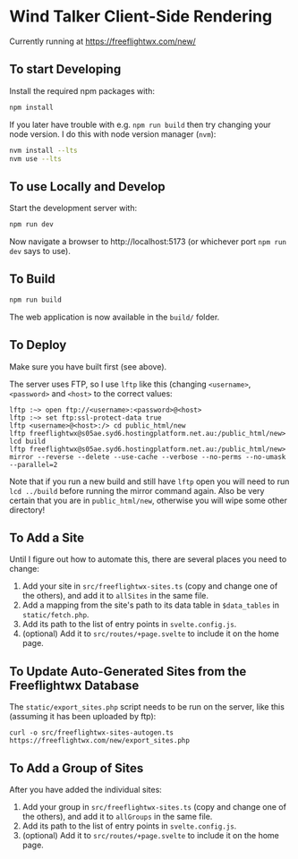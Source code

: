 # Wind Talker Client-Side Rendering

Currently running at https://freeflightwx.com/new/

## To start Developing

Install the required npm packages with:

```bash
npm install
```

If you later have trouble with e.g. `npm run build` then try changing your node version.
I do this with node version manager (`nvm`):

```bash
nvm install --lts
nvm use --lts
```

## To use Locally and Develop

Start the development server with:

```bash
npm run dev
```

Now navigate a browser to http://localhost:5173 (or whichever port `npm run dev` says to use).

## To Build

```bash
npm run build
```

The web application is now available in the `build/` folder.

## To Deploy

Make sure you have built first (see above).

The server uses FTP, so I use `lftp` like this (changing `<username>`, `<password>` and `<host>` to the correct values:

```
lftp :~> open ftp://<username>:<password>@<host>
lftp :~> set ftp:ssl-protect-data true
lftp <username>@<host>:/> cd public_html/new
lftp freeflightwx@s05ae.syd6.hostingplatform.net.au:/public_html/new> lcd build
lftp freeflightwx@s05ae.syd6.hostingplatform.net.au:/public_html/new> mirror --reverse --delete --use-cache --verbose --no-perms --no-umask --parallel=2
```

Note that if you run a new build and still have `lftp` open you will need to run `lcd ../build` before running the mirror command again.
Also be very certain that you are in `public_html/new`, otherwise you will wipe some other directory!

## To Add a Site

Until I figure out how to automate this, there are several places you need to change:

1. Add your site in `src/freeflightwx-sites.ts` (copy and change one of the others), and add it to `allSites` in the same file.
2. Add a mapping from the site's path to its data table in `$data_tables` in `static/fetch.php`.
3. Add its path to the list of entry points in `svelte.config.js`.
4. (optional) Add it to `src/routes/+page.svelte` to include it on the home page.

## To Update Auto-Generated Sites from the Freeflightwx Database

The `static/export_sites.php` script needs to be run on the server, like this (assuming it has been uploaded by ftp):

```shell
curl -o src/freeflightwx-sites-autogen.ts https://freeflightwx.com/new/export_sites.php
```

## To Add a Group of Sites

After you have added the individual sites:

1. Add your group in `src/freeflightwx-sites.ts` (copy and change one of the others), and add it to `allGroups` in the same file.
2. Add its path to the list of entry points in `svelte.config.js`.
3. (optional) Add it to `src/routes/+page.svelte` to include it on the home page.
